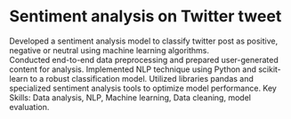 # Sentiment analysis on Twitter tweet
Developed a sentiment analysis model to classify twitter post as  positive, negative or neutral
using machine learning algorithms.  
Conducted end-to-end data preprocessing and prepared user-generated content for analysis.
Implemented NLP technique using Python and scikit-learn to a robust classification model.
Utilized libraries pandas and specialized sentiment analysis tools to optimize model performance.
Key Skills: Data analysis, NLP, Machine learning, Data cleaning, model evaluation.
